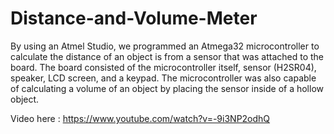 Distance-and-Volume-Meter
=========================

By using an Atmel Studio, we programmed an Atmega32 microcontroller to calculate the distance of an object is from a sensor that was attached to the board.  The board consisted of the microcontroller itself, sensor (H2SR04), speaker, LCD screen, and a keypad. The microcontroller was also capable of calculating a volume of an object by placing the sensor inside of a hollow object.  

Video here :
https://www.youtube.com/watch?v=-9i3NP2odhQ
